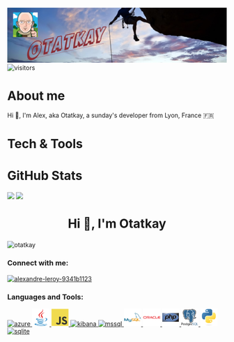 [![Header](https://raw.githubusercontent.com/Otatkay/Otatkay/main/github-header.png "Header")](https://github.com/Otatkay)
![visitors](https://visitor-badge.glitch.me/badge?page_id=Otatkay.Otatkay) 

# About me
Hi 👋, I'm Alex, aka Otatkay, a sunday's developer from Lyon, France :fr:
# Tech & Tools

# GitHub Stats
<img align="center" src="https://github-readme-stats.vercel.app/api?username=Otatkay&theme=blue-green&count_private=true&show_icons=true" />
<img align="center" src="https://github-readme-stats.vercel.app/api/top-langs/?username=Otatkay&theme=blue-green&count_private=true&show_icons=true" />



<p><p><p>


<h1 align="center">Hi 👋, I'm Otatkay</h1>
<h3 align="center"></h3>

<p align="left"> <img src="https://komarev.com/ghpvc/?username=otatkay&label=Profile%20views&color=0e75b6&style=flat" alt="otatkay" /> </p>

<h3 align="left">Connect with me:</h3>
<p align="left">
<a href="https://linkedin.com/in/alexandre-leroy-9341b1123" target="blank"><img align="center" src="https://raw.githubusercontent.com/rahuldkjain/github-profile-readme-generator/neutral-icons/src/images/icons/Social/linked-in-alt.svg" alt="alexandre-leroy-9341b1123" height="30" width="40" /></a>
</p>

<h3 align="left">Languages and Tools:</h3>
<p align="left"> <a href="https://azure.microsoft.com/en-in/" target="_blank"> <img src="https://www.vectorlogo.zone/logos/microsoft_azure/microsoft_azure-icon.svg" alt="azure" width="40" height="40"/> </a> <a href="https://www.java.com" target="_blank"> <img src="https://raw.githubusercontent.com/devicons/devicon/master/icons/java/java-original.svg" alt="java" width="40" height="40"/> </a> <a href="https://developer.mozilla.org/en-US/docs/Web/JavaScript" target="_blank"> <img src="https://raw.githubusercontent.com/devicons/devicon/master/icons/javascript/javascript-original.svg" alt="javascript" width="40" height="40"/> </a> <a href="https://www.elastic.co/kibana" target="_blank"> <img src="https://www.vectorlogo.zone/logos/elasticco_kibana/elasticco_kibana-icon.svg" alt="kibana" width="40" height="40"/> </a> <a href="https://www.microsoft.com/en-us/sql-server" target="_blank"> <img src="https://cdn.worldvectorlogo.com/logos/microsoft-sql-server.svg" alt="mssql" width="40" height="40"/> </a> <a href="https://www.mysql.com/" target="_blank"> <img src="https://raw.githubusercontent.com/devicons/devicon/master/icons/mysql/mysql-original-wordmark.svg" alt="mysql" width="40" height="40"/> </a> <a href="https://www.oracle.com/" target="_blank"> <img src="https://raw.githubusercontent.com/devicons/devicon/master/icons/oracle/oracle-original.svg" alt="oracle" width="40" height="40"/> </a> <a href="https://www.php.net" target="_blank"> <img src="https://raw.githubusercontent.com/devicons/devicon/master/icons/php/php-original.svg" alt="php" width="40" height="40"/> </a> <a href="https://www.postgresql.org" target="_blank"> <img src="https://raw.githubusercontent.com/devicons/devicon/master/icons/postgresql/postgresql-original-wordmark.svg" alt="postgresql" width="40" height="40"/> </a> <a href="https://www.python.org" target="_blank"> <img src="https://raw.githubusercontent.com/devicons/devicon/master/icons/python/python-original.svg" alt="python" width="40" height="40"/> </a> <a href="https://www.sqlite.org/" target="_blank"> <img src="https://www.vectorlogo.zone/logos/sqlite/sqlite-icon.svg" alt="sqlite" width="40" height="40"/> </a> </p>



